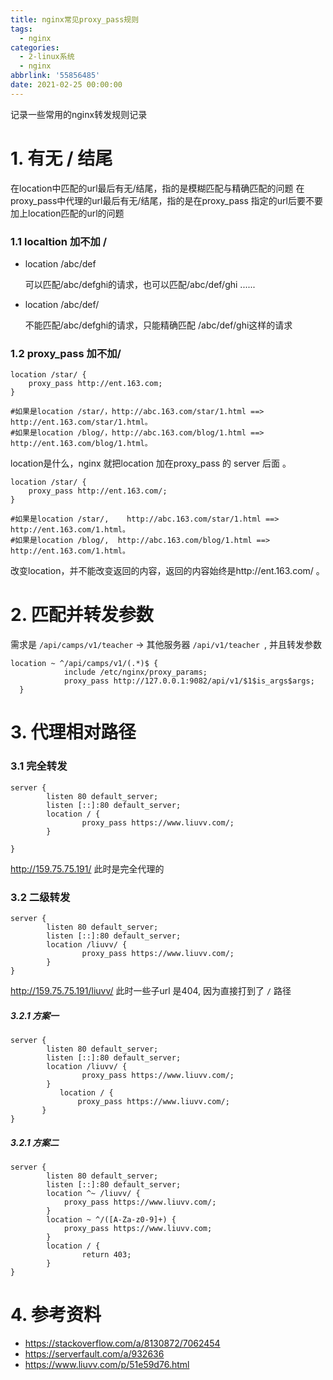 ```yaml
---
title: nginx常见proxy_pass规则
tags:
  - nginx
categories:
  - 2-linux系统
  - nginx
abbrlink: '55856485'
date: 2021-02-25 00:00:00
---
```


记录一些常用的nginx转发规则记录

<!-- more -->

# 1. 有无 / 结尾

在location中匹配的url最后有无/结尾，指的是模糊匹配与精确匹配的问题
在proxy_pass中代理的url最后有无/结尾，指的是在proxy_pass 指定的url后要不要加上location匹配的url的问题

### 1.1 localtion 加不加 /

+ location /abc/def  

  可以匹配/abc/defghi的请求，也可以匹配/abc/def/ghi ......

+ location /abc/def/  

  不能匹配/abc/defghi的请求，只能精确匹配 /abc/def/ghi这样的请求

### 1.2 proxy_pass 加不加/

```nginx
location /star/ {
	proxy_pass http://ent.163.com;
}

#如果是location /star/，http://abc.163.com/star/1.html ==> http://ent.163.com/star/1.html。
#如果是location /blog/，http://abc.163.com/blog/1.html ==> http://ent.163.com/blog/1.html。
```

location是什么，nginx 就把location 加在proxy_pass 的 server 后面 。



```nginx
location /star/ {
	proxy_pass http://ent.163.com/;
}

#如果是location /star/, 	http://abc.163.com/star/1.html ==> http://ent.163.com/1.html。
#如果是location /blog/,  http://abc.163.com/blog/1.html ==> http://ent.163.com/1.html。
```


改变location，并不能改变返回的内容，返回的内容始终是http://ent.163.com/ 。




# 2. 匹配并转发参数

需求是 `/api/camps/v1/teacher`   -> 其他服务器  `/api/v1/teacher `, 并且转发参数

```nginx
location ~ ^/api/camps/v1/(.*)$ {
            include /etc/nginx/proxy_params;
            proxy_pass http://127.0.0.1:9082/api/v1/$1$is_args$args;
  }
```



# 3. 代理相对路径

### 3.1 完全转发

```nginx
server {
        listen 80 default_server;
        listen [::]:80 default_server;
        location / {
                proxy_pass https://www.liuvv.com/;
        }

}
```

http://159.75.75.191/  此时是完全代理的

### 3.2 二级转发

```nginx
server {
        listen 80 default_server;
        listen [::]:80 default_server;
        location /liuvv/ {
                proxy_pass https://www.liuvv.com/;
        }
}
```

http://159.75.75.191/liuvv/  此时一些子url 是404, 因为直接打到了 `/` 路径

##### 3.2.1 方案一

```nginx
server {
        listen 80 default_server;
        listen [::]:80 default_server;
        location /liuvv/ {
                proxy_pass https://www.liuvv.com/;
        }
	       location / {
               proxy_pass https://www.liuvv.com/;
       }
}
```

##### 3.2.1 方案二

```nginx
server {
        listen 80 default_server;
        listen [::]:80 default_server;
        location ^~ /liuvv/ {
        	proxy_pass https://www.liuvv.com/;
        }
        location ~ ^/([A-Za-z0-9]+) {
        	proxy_pass https://www.liuvv.com;
        }
        location / {
    			return 403;
        }
}
```



# 4. 参考资料

+ https://stackoverflow.com/a/8130872/7062454
+ https://serverfault.com/a/932636
+ https://www.liuvv.com/p/51e59d76.html
